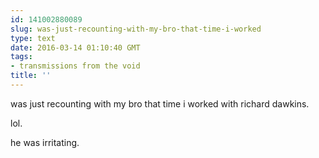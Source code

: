 ```yaml
---
id: 141002880089
slug: was-just-recounting-with-my-bro-that-time-i-worked
type: text
date: 2016-03-14 01:10:40 GMT
tags:
- transmissions from the void
title: ''
---
```


was just recounting with my bro that time i worked with richard dawkins.

lol.

he was irritating. 